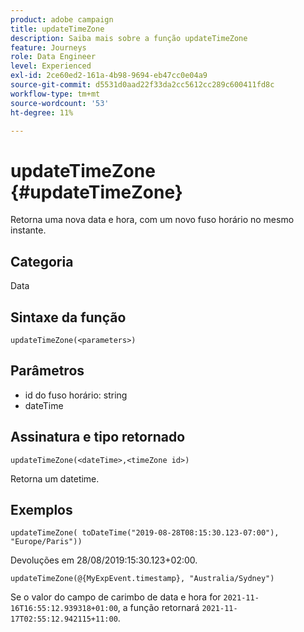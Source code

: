 ```yaml
---
product: adobe campaign
title: updateTimeZone
description: Saiba mais sobre a função updateTimeZone
feature: Journeys
role: Data Engineer
level: Experienced
exl-id: 2ce60ed2-161a-4b98-9694-eb47cc0e04a9
source-git-commit: d5531d0aad22f33da2cc5612cc289c600411fd8c
workflow-type: tm+mt
source-wordcount: '53'
ht-degree: 11%

---
```


# updateTimeZone {#updateTimeZone}

Retorna uma nova data e hora, com um novo fuso horário no mesmo instante.

## Categoria

Data

## Sintaxe da função

`updateTimeZone(<parameters>)`

## Parâmetros

* id do fuso horário: string
* dateTime

## Assinatura e tipo retornado

`updateTimeZone(<dateTime>,<timeZone id>)`

Retorna um datetime.

## Exemplos

`updateTimeZone( toDateTime("2019-08-28T08:15:30.123-07:00"), "Europe/Paris"))`

Devoluções em 28/08/2019:15:30.123+02:00.

<!--`updateTimeZone( toDateTime("2019-08-28T08:15:30.123-07:00"), toTimeZone("Europe/Paris")))`
Returns "2019-08-28T17:15:30.123+02:00".-->

`updateTimeZone(@{MyExpEvent.timestamp}, "Australia/Sydney")`

Se o valor do campo de carimbo de data e hora for `2021-11-16T16:55:12.939318+01:00`, a função retornará `2021-11-17T02:55:12.942115+11:00`.
